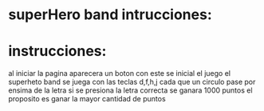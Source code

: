 # superHero band intrucciones:

# instrucciones:
 al iniciar la pagina aparecera un boton con este se inicial el juego
 el superheto band se juega con las teclas d,f,h,j cada que un circulo pase por ensima de la letra si se presiona la letra correcta se ganara 1000 puntos el proposito es ganar la mayor cantidad de puntos 
